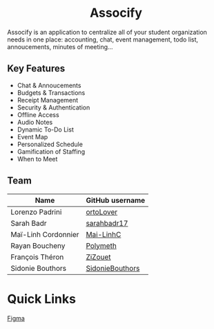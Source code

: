 <h1 align="center">
  <br>
  Assocify
  <br>
</h1>

Assocify is an application to centralize all of your student organization needs in one place: accounting, chat, event management, todo list, annoucements, minutes of meeting...

## Key Features

- Chat & Annoucements
- Budgets & Transactions
- Receipt Management
- Security & Authentication
- Offline Access
- Audio Notes
- Dynamic To-Do List
- Event Map
- Personalized Schedule
- Gamification of Staffing
- When to Meet

## Team
| Name                |                                     GitHub username  |
|---------------------|------------------------------------------------------|
| Lorenzo Padrini     | [ortoLover](https://github.com/ortoLover)            |
| Sarah Badr          | [sarahbadr17](https://github.com/sarahbadr17)        |
| Maï-Linh Cordonnier | [Mai-LinhC](https://github.com/Mai-LinhC)            |
| Rayan Boucheny      | [Polymeth](https://github.com/polymeth)              |
| François Théron     | [ZiZouet](https://github.com/ZiZouet)                |
| Sidonie Bouthors    | [SidonieBouthors](https://github.com/SidonieBouthors)|

# Quick Links

[Figma](https://www.figma.com/files/project/213391728/Assocify?fuid=1213058493509425919)
